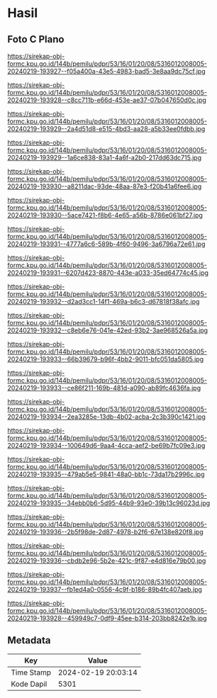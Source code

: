 # Hasil

## Foto C Plano

https://sirekap-obj-formc.kpu.go.id/144b/pemilu/pdpr/53/16/01/20/08/5316012008005-20240219-193927--f05a400a-43e5-4983-bad5-3e8aa9dc75cf.jpg

https://sirekap-obj-formc.kpu.go.id/144b/pemilu/pdpr/53/16/01/20/08/5316012008005-20240219-193928--c8cc711b-e66d-453e-ae37-07b047650d0c.jpg

https://sirekap-obj-formc.kpu.go.id/144b/pemilu/pdpr/53/16/01/20/08/5316012008005-20240219-193929--2a4d51d8-e515-4bd3-aa28-a5b33ee0fdbb.jpg

https://sirekap-obj-formc.kpu.go.id/144b/pemilu/pdpr/53/16/01/20/08/5316012008005-20240219-193929--1a6ce838-83a1-4a6f-a2b0-217dd63dc715.jpg

https://sirekap-obj-formc.kpu.go.id/144b/pemilu/pdpr/53/16/01/20/08/5316012008005-20240219-193930--a8211dac-93de-48aa-87e3-f20b41a6fee6.jpg

https://sirekap-obj-formc.kpu.go.id/144b/pemilu/pdpr/53/16/01/20/08/5316012008005-20240219-193930--5ace7421-f8b6-4e65-a56b-8786e061bf27.jpg

https://sirekap-obj-formc.kpu.go.id/144b/pemilu/pdpr/53/16/01/20/08/5316012008005-20240219-193931--4777a6c6-589b-4f60-9496-3a6796a72e61.jpg

https://sirekap-obj-formc.kpu.go.id/144b/pemilu/pdpr/53/16/01/20/08/5316012008005-20240219-193931--6207d423-8870-443e-a033-35ed64774c45.jpg

https://sirekap-obj-formc.kpu.go.id/144b/pemilu/pdpr/53/16/01/20/08/5316012008005-20240219-193932--d2ad3cc1-14f1-469a-b6c3-d67818f38afc.jpg

https://sirekap-obj-formc.kpu.go.id/144b/pemilu/pdpr/53/16/01/20/08/5316012008005-20240219-193932--c8eb6e76-041e-42ed-93b2-3ae968526a5a.jpg

https://sirekap-obj-formc.kpu.go.id/144b/pemilu/pdpr/53/16/01/20/08/5316012008005-20240219-193933--66b39679-b96f-4bb2-9011-bfc051da5805.jpg

https://sirekap-obj-formc.kpu.go.id/144b/pemilu/pdpr/53/16/01/20/08/5316012008005-20240219-193933--ce86f211-169b-481d-a090-ab89fc4636fa.jpg

https://sirekap-obj-formc.kpu.go.id/144b/pemilu/pdpr/53/16/01/20/08/5316012008005-20240219-193934--2ea3285e-13db-4b02-acba-2c3b390c1421.jpg

https://sirekap-obj-formc.kpu.go.id/144b/pemilu/pdpr/53/16/01/20/08/5316012008005-20240219-193934--100649d6-9aa4-4cca-aef2-be69b7fc09e3.jpg

https://sirekap-obj-formc.kpu.go.id/144b/pemilu/pdpr/53/16/01/20/08/5316012008005-20240219-193935--479ab5e5-9841-48a0-bb1c-73da17b2996c.jpg

https://sirekap-obj-formc.kpu.go.id/144b/pemilu/pdpr/53/16/01/20/08/5316012008005-20240219-193935--34ebb0b6-5d95-44b9-93e0-39b13c96023d.jpg

https://sirekap-obj-formc.kpu.go.id/144b/pemilu/pdpr/53/16/01/20/08/5316012008005-20240219-193936--2b5f98de-2d87-4978-b2f6-67e138e820f8.jpg

https://sirekap-obj-formc.kpu.go.id/144b/pemilu/pdpr/53/16/01/20/08/5316012008005-20240219-193936--cbdb2e96-5b2e-421c-9f87-e4d816e79b00.jpg

https://sirekap-obj-formc.kpu.go.id/144b/pemilu/pdpr/53/16/01/20/08/5316012008005-20240219-193937--fb1ed4a0-0556-4c9f-b186-89b4fc407aeb.jpg

https://sirekap-obj-formc.kpu.go.id/144b/pemilu/pdpr/53/16/01/20/08/5316012008005-20240219-193928--459949c7-0df9-45ee-b314-203bb8242e1b.jpg


## Metadata

| Key        | Value               |
| ---------- | ------------------- |
| Time Stamp | 2024-02-19 20:03:14 |
| Kode Dapil | 5301                |



